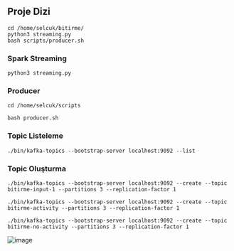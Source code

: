## Proje Dizi

    cd /home/selcuk/bitirme/   
    python3 streaming.py 
    bash scripts/producer.sh


### Spark Streaming
    python3 streaming.py

### Producer
    cd /home/selcuk/scripts

    bash producer.sh

### Topic Listeleme
    ./bin/kafka-topics --bootstrap-server localhost:9092 --list

### Topic Oluşturma
    ./bin/kafka-topics --bootstrap-server localhost:9092 --create --topic bitirme-input-1 --partitions 3 --replication-factor 1

    ./bin/kafka-topics --bootstrap-server localhost:9092 --create --topic bitirme-activity --partitions 3 --replication-factor 1

    ./bin/kafka-topics --bootstrap-server localhost:9092 --create --topic bitirme-no-activity --partitions 3 --replication-factor 1



![image](https://user-images.githubusercontent.com/56341239/234556027-bd7108d2-2750-475e-b8f0-3f1c3e48baa0.png)

